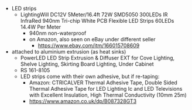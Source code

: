 - LED strips
  - LightingWill DC12V 5Meter/16.4ft 72W SMD5050 300LEDs IR InfraRed 940nm Tri-chip White PCB Flexible LED Strips 60LEDs 14.4W Per Meter
    - 940nm non-waterproof
    - on Amazon, also seen on eBay under different seller
      - https://www.ebay.com/itm/166015708609
- attached to aluminium extrusion (as heat sinks)
  - PowerLED LED Strip Extrusion & Diffuser EXT for Cove Lighting, Shelve Lighting, Skirting Board Lighting, Under Cabinet
  - RS 161-8105
  - LED strips come with their own adhesive, but if re-taping:
    - Amazon: CTRICALVER Thermal Adhesive Tape, Double Sided Thermal Adhesive Tape for LED Lighting Ic and LED Televisions with Excellent Insulation, High Thermal Conductivity (10mm 25m)
    - https://www.amazon.co.uk/dp/B087328GT3

